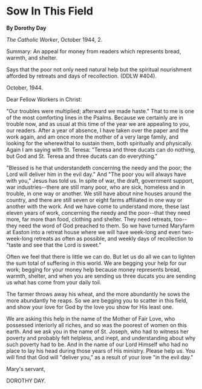 Sow In This Field
=================

**By Dorothy Day**

*The Catholic Worker*, October 1944, 2.

Summary: An appeal for money from readers which represents bread,
warmth, and shelter.

Says that the poor not only need natural help but the spiritual
nourishment afforded by retreats and days of recollection. (DDLW \#404).

October, 1944.

Dear Fellow Workers in Christ:

"Our troubles were multiplied; afterward we made haste." That to me is
one of the most comforting lines in the Psalms. Because we certainly are
in trouble now, and as usual at this time of the year we are appealing
to you, our readers. After a year of absence, I have taken over the
paper and the work again, and am once more the mother of a very large
family, and looking for the wherewithal to sustain them, both
spiritually and physically. Again I am saying with St. Teresa: "Teresa
and three ducats can do nothing, but God and St. Teresa and three ducats
can do everything."

"Blessed is he that understandeth concerning the needy and the poor; the
Lord will deliver him in the evil day." And "The poor you will always
have with you," Jesus has told us. In spite of war, the draft,
government support, war industries--there are still many poor, who are
sick, homeless and in trouble, in one way or another. We still have
about nine houses around the country, and there are still seven or eight
farms affiliated in one way or another with the work. And we have come
to understand more, these last eleven years of work, concerning the
needy and the poor--that they need more, far more than food, clothing
and shelter. They need retreats, too--they need the word of God preached
to them. So we have turned Maryfarm at Easton into a retreat house where
we will have week-long and even two-week-long retreats as often as
possible, and weekly days of recollection to "taste and see that the
Lord is sweet."

Often we feel that there is little we can do. But let us do all we can
to lighten the sum total of suffering in this world. We are begging your
help for our work; begging for your money help because money represents
bread, warmth, shelter, and when you are sending us three ducats you are
sending us what has come from your daily toil.

The farmer throws away his wheat, and the more abundantly he sows the
more abundantly he reaps. So we are begging you to scatter in this
field, and show your love for God by the love you show for His least
one.

We are asking this help in the name of the Mother of Fair Love, who
possessed interiorly all riches, and so was the poorest of women on this
earth. And we ask you in the name of St. Joseph, who had to witness her
poverty and probably felt helpless, and inept, and understanding about
why such poverty had to be. And in the name of our Lord Himself who had
no place to lay his head during those years of His ministry. Please help
us. You will find that God will "deliver you," as a result of your love
"in the evil day."

Mary's servant,

DOROTHY DAY.
